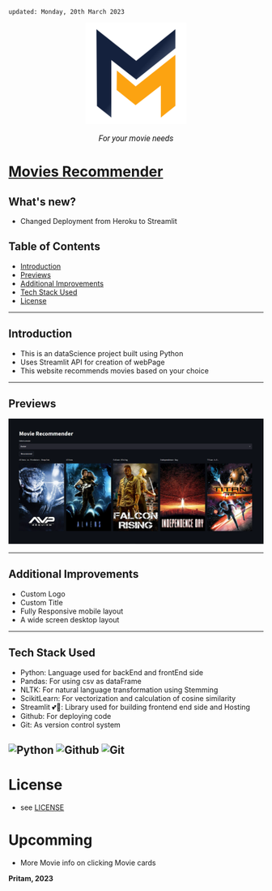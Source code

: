     updated: Monday, 20th March 2023

<div align=center>
    <a href="https://movie-recomender.streamlit.app">
        <img width=200 src="assets/logo.png" alt="Movies Recommender">
    </a>
    <p style="font-family: roboto, calibri; font-size:12pt; font-style:italic"> For your movie needs </p>
</div>

# [Movies Recommender](https://movie-recomender.streamlit.app)

## What's new?

-   Changed Deployment from Heroku to Streamlit

## Table of Contents

-   [Introduction](#introduction)
-   [Previews](#previews)
-   [Additional Improvements](#additional-improvements)
-   [Tech Stack Used](#tech-stack-used)
-   [License](#license)

---

## Introduction

-   This is an dataScience project built using Python
-   Uses Streamlit API for creation of webPage
-   This website recommends movies based on your choice

---

## Previews

![Homepage](assets/homepage.png)

---

## Additional Improvements

-   Custom Logo
-   Custom Title
-   Fully Responsive mobile layout
-   A wide screen desktop layout

---

## Tech Stack Used

-   Python: Language used for backEnd and frontEnd side
-   Pandas: For using csv as dataFrame
-   NLTK: For natural language transformation using Stemming
-   ScikitLearn: For vectorization and calculation of cosine similarity
-   Streamlit 💕💞: Library used for building frontend end side and Hosting
-   Github: For deploying code
-   Git: As version control system

## ![Python](https://img.shields.io/badge/Python-3776AB?style=for-the-badge&logo=python&logoColor=white) ![Github](https://img.shields.io/badge/GitHub-100000?style=for-the-badge&logo=github&logoColor=white) ![Git](https://img.shields.io/badge/GIT-E44C30?style=for-the-badge&logo=git&logoColor=white)

# License

-   see [LICENSE]

# Upcomming

-   More Movie info on clicking Movie cards

**Pritam, 2023**

[license]: https://github.com/warmachine028/movie-recommender/blob/main/LICENSE
